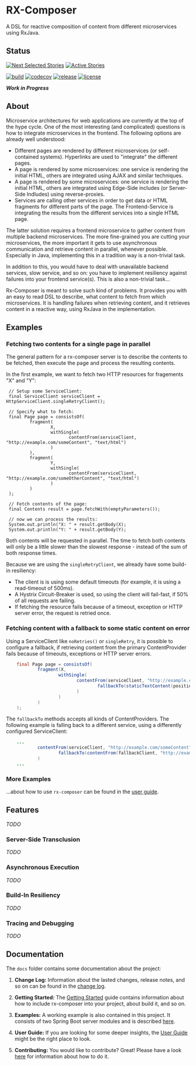 # RX-Composer

A DSL for reactive composition of content from different microservices using RxJava.

## Status

[![Next Selected Stories](https://badge.waffle.io/otto-de/rx-composer.svg?label=Ready&title=Next)](http://waffle.io/otto-de/rx-composer)
[![Active Stories](https://badge.waffle.io/otto-de/rx-composer.svg?label=In%20Progress&title=Doing)](http://waffle.io/otto-de/rx-composer)

[![build](https://travis-ci.org/otto-de/rx-composer.svg?branch=master)](https://travis-ci.org/otto-de/rx-composer?branch=master)
[![codecov](https://codecov.io/gh/otto-de/rx-composer/branch/master/graph/badge.svg)](https://codecov.io/gh/otto-de/rx-composer)
[![release](https://maven-badges.herokuapp.com/maven-central/de.otto.rx-composer/composer-core/badge.svg)](https://maven-badges.herokuapp.com/maven-central/de.otto.rx-composer/composer-core)
[![license](https://img.shields.io/github/license/otto-de/rx-composer.svg)](./LICENSE)

_**Work in Progress**_

## About

Microservice architectures for web applications are currently at the top of the hype cycle. One of the most
interesting (and complicated) questions is how to integrate microservices in the frontend. The following options
are already well understood:

* Different pages are rendered by different microservices (or self-contained systems). Hyperlinks are used to
"integrate" the different pages.
* A page is rendered by some microservices: one service is rendering the initial HTML, others are integrated
using AJAX and similar techniques.
* A page is rendered by some microservices: one service is rendering the initial HTML, others are integrated
using Edge-Side includes (or Server-Side Indludes) using reverse-proxies.
* Services are calling other services in order to get data or HTML fragments for different parts of the page.
The Frontend-Service is integrating the results from the different services into a single HTML page.

The latter solution requires a frontend microservice to gather content from multiple backend microservices.
The more fine-grained you are cutting your microservices, the more important it gets to use asynchronous
communication and retrieve content in parallel, whenever possible. Especially in Java, implementing this in
a tradition way is a non-trivial task.

In addition to this, you would have to deal with unavailable backend services, slow service, and so on: you have
to implement resiliency against failures into your frontend service(s). This is also a non-trivial task...

Rx-Composer is meant to solve such kind of problems. It provides you with an easy to read DSL to describe, what
content to fetch from which microservices. It is handling failures when retrieving content, and it retrieves
content in a reactive way, using RxJava in the implementation.

## Examples

### Fetching two contents for a single page in parallel

The general pattern for a rx-composer server is to describe the contents to be fetched, then execute the page and
process the resulting contents.

In the first example, we want to fetch two HTTP resources for fragements "X" and "Y":

     // Setup some ServiceClient:
     final ServiceClient serviceClient = HttpServiceClient.singleRetryClient();

     // Specify what to fetch:
     final Page page = consistsOf(
             fragment(
                     X,
                     withSingle(
                            contentFrom(serviceClient, "http://example.com/someContent", "text/html")
                     )
             ),
             fragment(
                     Y,
                     withSingle(
                            contentFrom(serviceClient, "http://example.com/someOtherContent", "text/html")
                     )
             )
     );

     // Fetch contents of the page:
     final Contents result = page.fetchWith(emptyParameters());

     // now we can process the results:
     System.out.println("X: " + result.getBody(X);
     System.out.println("Y: " + result.getBody(Y);

Both contents will be requested in parallel. The time to fetch both contents will only be a little slower than the
slowest response - instead of the sum of both response times.

Because we are using the `singleRetryClient`, we already have some build-in resiliency:
* The client is is using some default timeouts (for example, it is using a read-timeout of 500ms).
* A Hystrix Circuit-Breaker is used, so using the client will fail-fast, if 50% of all requests are failing.
* If fetching the resource fails because of a timeout, exception or HTTP server error, the request is
retried once.

### Fetching content with a fallback to some static content on error

 Using a ServiceClient like `noRetries()` or `singleRetry`, it is possible to configure a fallback, if retrieving
 content from the primary ContentProvider fails because of timeouts, exceptions or HTTP server errors.

 ```java
     final Page page = consistsOf(
             fragment(X,
                     withSingle(
                            contentFrom(serviceClient, "http://example.com/someContent", TEXT_PLAIN,
                                    fallbackTo(staticTextContent(position, "<p>Some Fallback Content</p>"))
                            )
                     )
             )
     );

 ```

 The `fallbackTo` methods accepts all kinds of ContentProviders. The following example is falling back to a different
 service, using a differently configured ServiceClient:

 ```java
     ...
             contentFrom(serviceClient, "http://example.com/someContent", TEXT_PLAIN,
                     fallbackTo(contentFrom(fallbackClient, "http://example.com/someFallbackContent", TEXT_PLAIN))
             )
     ...

 ```

### More Examples

...about how to use `rx-composer` can be found in the [user guide](./doc/USERGUIDE.md).

## Features

_TODO_

### Server-Side Transclusion

_TODO_

### Asynchronous Execution

_TODO_

### Build-In Resiliency

_TODO_

### Tracing and Debugging

_TODO_

## Documentation

The `docs` folder contains some documentation about the project:

1. **Change Log:** Information about the lasted changes, release notes, and so on can be found in the
[change log](CHANGELOG.md).

2. **Getting Started:** The [Getting Started](./doc/GETTINGSTARTED.md) guide contains information about how to include
rx-composer into your project, about build it, and so on.

3. **Examples:** A working example is also contained in this project. It consists of two Spring Boot server modules and
is described [here](./doc/EXAMPLES.md).

4. **User Guide:** If you are looking for some deeper insights, the [User Guide](./doc/USERGUIDE.md) might be the
right place to look.

5. **Contributing:** You would like to contribute? Great! Please have a look [here](./doc/CONTRIBUTING.md) for
information about how to do it.

